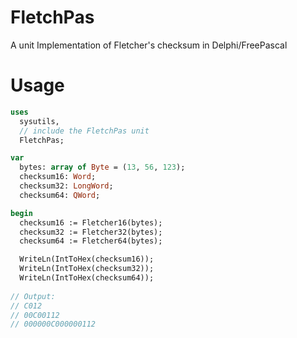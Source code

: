# FletchPas
A unit Implementation of Fletcher's checksum in Delphi/FreePascal 
# Usage
```pascal
uses
  sysutils,
  // include the FletchPas unit
  FletchPas;

var
  bytes: array of Byte = (13, 56, 123); 
  checksum16: Word;
  checksum32: LongWord;
  checksum64: QWord;

begin
  checksum16 := Fletcher16(bytes);
  checksum32 := Fletcher32(bytes);
  checksum64 := Fletcher64(bytes);

  WriteLn(IntToHex(checksum16));
  WriteLn(IntToHex(checksum32));
  WriteLn(IntToHex(checksum64));    
  
// Output: 
// C012
// 00C00112
// 000000C000000112
```

